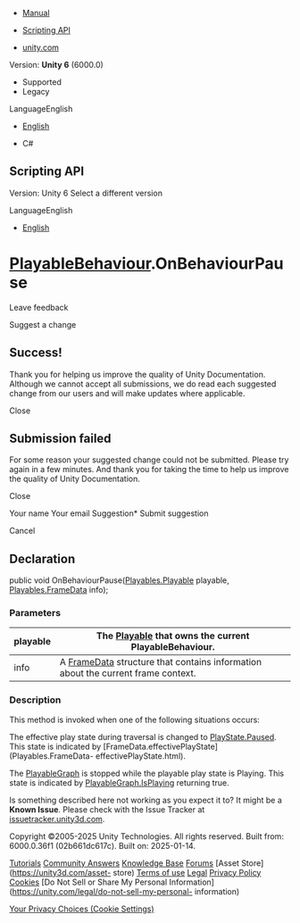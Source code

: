 [ ]()

  * [Manual](../Manual/index.html)
  * [Scripting API](../ScriptReference/index.html)

  * [unity.com](https://unity.com/)

Version: **Unity 6** (6000.0)

  * Supported
  * Legacy

LanguageEnglish

  * [English]()

  * C#

[ ](https://docs.unity3d.com)

## Scripting API

Version: Unity 6 Select a different version

LanguageEnglish

  * [English]()

#  [PlayableBehaviour](Playables.PlayableBehaviour.html).OnBehaviourPause

Leave feedback

Suggest a change

## Success!

Thank you for helping us improve the quality of Unity Documentation. Although
we cannot accept all submissions, we do read each suggested change from our
users and will make updates where applicable.

Close

## Submission failed

For some reason your suggested change could not be submitted. Please <a>try
again</a> in a few minutes. And thank you for taking the time to help us
improve the quality of Unity Documentation.

Close

Your name Your email Suggestion* Submit suggestion

Cancel

[ ]()

## Declaration

public void OnBehaviourPause([Playables.Playable](Playables.Playable.html)
playable, [Playables.FrameData](Playables.FrameData.html) info);

### Parameters

playable | The [Playable](Playables.Playable.html) that owns the current PlayableBehaviour.  
---|---  
info | A [FrameData](Playables.FrameData.html) structure that contains information about the current frame context.  
  
### Description

This method is invoked when one of the following situations occurs:  
  
The effective play state during traversal is changed to
[PlayState.Paused](Playables.PlayState.Paused.html). This state is indicated
by [FrameData.effectivePlayState](Playables.FrameData-
effectivePlayState.html).  
  
The [PlayableGraph](Playables.PlayableGraph.html) is stopped while the
playable play state is Playing. This state is indicated by
[PlayableGraph.IsPlaying](Playables.PlayableGraph.IsPlaying.html) returning
true.

Is something described here not working as you expect it to? It might be a
**Known Issue**. Please check with the Issue Tracker at
[issuetracker.unity3d.com](https://issuetracker.unity3d.com).

Copyright ©2005-2025 Unity Technologies. All rights reserved. Built from:
6000.0.36f1 (02b661dc617c). Built on: 2025-01-14.

[Tutorials](https://unity3d.com/learn) [Community
Answers](https://answers.unity3d.com) [Knowledge
Base](https://support.unity3d.com/hc/en-us)
[Forums](https://forum.unity3d.com) [Asset Store](https://unity3d.com/asset-
store) [Terms of use](https://docs.unity3d.com/Manual/TermsOfUse.html)
[Legal](https://unity.com/legal) [Privacy
Policy](https://unity.com/legal/privacy-policy)
[Cookies](https://unity.com/legal/cookie-policy) [Do Not Sell or Share My
Personal Information](https://unity.com/legal/do-not-sell-my-personal-
information)

[Your Privacy Choices (Cookie Settings)](javascript:void\(0\);)

